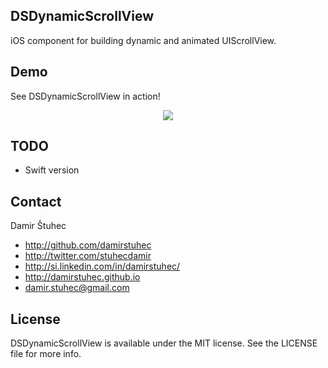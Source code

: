 ## DSDynamicScrollView
iOS component for building dynamic and animated UIScrollView.

## Demo
See DSDynamicScrollView in action!

<p align="center"><img src="https://raw.githubusercontent.com/damirstuhec/DSDynamicScrollView/master/GitHub%20Assets/DSDynamicScrollView_demo.gif"/></p>

## TODO
- Swift version

## Contact
Damir Štuhec

- http://github.com/damirstuhec
- http://twitter.com/stuhecdamir
- http://si.linkedin.com/in/damirstuhec/
- http://damirstuhec.github.io
- damir.stuhec@gmail.com

## License
DSDynamicScrollView is available under the MIT license. See the LICENSE file for more info.